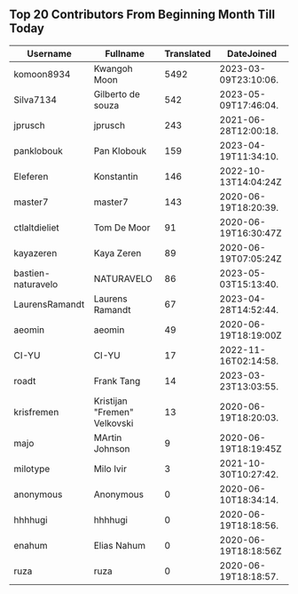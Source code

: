 ## Top 20 Contributors From Beginning Month Till Today ##
|Username|Fullname|Translated|DateJoined|
|--------|--------|----------|----------|
|komoon8934|Kwangoh Moon|5492|2023-03-09T23:10:06.|
|Silva7134|Gilberto de souza|542|2023-05-09T17:46:04.|
|jprusch|jprusch|243|2021-06-28T12:00:18.|
|panklobouk|Pan Klobouk|159|2023-04-19T11:34:10.|
|Eleferen|Konstantin|146|2022-10-13T14:04:24Z|
|master7|master7|143|2020-06-19T18:20:39.|
|ctlaltdieliet|Tom De Moor|91|2020-06-19T16:30:47Z|
|kayazeren|Kaya Zeren|89|2020-06-19T07:05:24Z|
|bastien-naturavelo|NATURAVELO|86|2023-05-03T15:13:40.|
|LaurensRamandt|Laurens Ramandt|67|2023-04-28T14:52:44.|
|aeomin|aeomin|49|2020-06-19T18:19:00Z|
|CI-YU|CI-YU|17|2022-11-16T02:14:58.|
|roadt|Frank Tang|14|2023-03-23T13:03:55.|
|krisfremen|Kristijan "Fremen" Velkovski|13|2020-06-19T18:20:03.|
|majo|MArtin Johnson|9|2020-06-19T18:19:45Z|
|milotype|Milo Ivir|3|2021-10-30T10:27:42.|
|anonymous|Anonymous|0|2020-06-10T18:34:14.|
|hhhhugi|hhhhugi|0|2020-06-19T18:18:56.|
|enahum|Elias  Nahum|0|2020-06-19T18:18:56Z|
|ruza|ruza|0|2020-06-19T18:18:57.|
